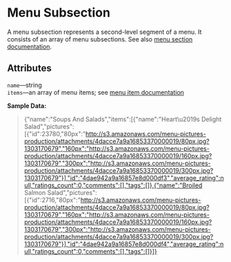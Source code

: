 # Menu Subsection #

A menu subsection represents a second-level segment of a menu. It consists of an array of menu subsections. See also [menu section documentation](https://github.com/ArgoNavisDev/mobile_api_documentation/blob/master/json_data/menu_section.mkd).

## Attributes ##
`name`—string  
`items`—an array of menu items; see [menu item documentation](https://github.com/ArgoNavisDev/mobile_api_documentation/blob/master/json_data/menu_item.mkd)

**Sample Data:**

> {"name":"Soups And Salads","items":[{"name":"Heart\u2019s Delight Salad","pictures":[{"id":23780,"80px":"http://s3.amazonaws.com/menu-pictures-production/attachments/4dacce7a9a16853370000019/80px.jpg?1303170679","160px":"http://s3.amazonaws.com/menu-pictures-production/attachments/4dacce7a9a16853370000019/160px.jpg?1303170679","300px":"http://s3.amazonaws.com/menu-pictures-production/attachments/4dacce7a9a16853370000019/300px.jpg?1303170679"}],"id":"4dae942a9a16857e8d000df3","average_rating":null,"ratings_count":0,"comments":[],"tags":[]},{"name":"Broiled Salmon Salad","pictures":[{"id":2716,"80px":"http://s3.amazonaws.com/menu-pictures-production/attachments/4dacce7a9a16853370000019/80px.jpg?1303170679","160px":"http://s3.amazonaws.com/menu-pictures-production/attachments/4dacce7a9a16853370000019/160px.jpg?1303170679","300px":"http://s3.amazonaws.com/menu-pictures-production/attachments/4dacce7a9a16853370000019/300px.jpg?1303170679"}],"id":"4dae942a9a16857e8d000df4","average_rating":null,"ratings_count":0,"comments":[],"tags":[]}]}

